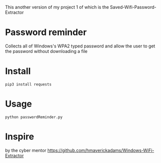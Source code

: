 This another version of my project 1 of which is the Saved-Wifi-Password-Extractor

# Password reminder
Collects all of Windows's WPA2 typed password and allow the user to get the password without downloading a file 

# Install

```pip3
pip3 install requests
```

# Usage

```
python passwordReminder.py
```

# Inspire

by the cyber mentor 
https://github.com/hmaverickadams/Windows-WiFi-Extractor